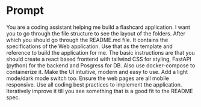 # Prompt

You are a coding assistant helping me build a flashcard application. I want you to go through the file structure to see the layout of the folders. After which you should go through the README.md file. It contains the specifications of the Web application. Use that as the template and reference to build the application for me. The basic instructions are that you should create a react based frontend with tailwind CSS for styling, FastAPI (python) for the backend and Posgress for DB. Also use docker-compose to containerize it.  Make the UI intuitive, modern and easy to use. Add a light mode/dark mode switch too. Ensure the web pages are all mobile responsive. Use all coding best practices to implement the application. Iteratively improve it till you see something that is a good fit to the README spec. 